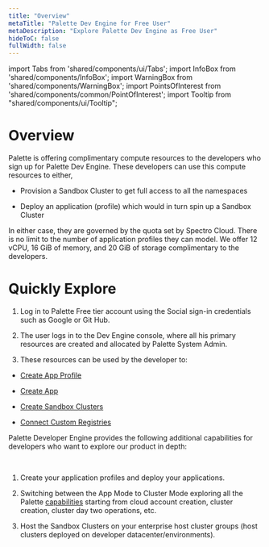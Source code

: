 ```yaml
---
title: "Overview"
metaTitle: "Palette Dev Engine for Free User"
metaDescription: "Explore Palette Dev Engine as Free User"
hideToC: false
fullWidth: false
---
```


import Tabs from 'shared/components/ui/Tabs';
import InfoBox from 'shared/components/InfoBox';
import WarningBox from 'shared/components/WarningBox';
import PointsOfInterest from 'shared/components/common/PointOfInterest';
import Tooltip from "shared/components/ui/Tooltip";


# Overview

Palette is offering complimentary compute resources to the developers who sign up for Palette Dev Engine. These developers can use this compute resources to either, 

* Provision a Sandbox Cluster to get full access to all the namespaces


* Deploy an application (profile) which would in turn spin up a Sandbox Cluster

In either case, they are governed by the quota set by Spectro Cloud. There is no limit to the number of application profiles they can model. We offer 12 vCPU, 16 GiB of memory, and 20 GiB of storage complimentary to the developers.


# Quickly Explore

1. Log in to Palette Free tier account using the Social sign-in credentials such as Google or Git Hub.


2. The user logs in to the Dev Engine console, where all his primary resources are created and allocated by Palette System Admin. 

3. These resources can be used by the developer to:

 * [Create App Profile](/devx/app-profile)

 * [Create App](/devx/apps)

 * [Create Sandbox Clusters](/devx/nested-clusters)

 * [Connect Custom Registries](/devx/registries)

<InfoBox>

Palette Developer Engine provides the following additional capabilities for developers who want to explore our product in depth:

<br />

1. Create your application profiles and deploy your applications.


2. Switching between the App Mode to Cluster Mode exploring all the Palette [capabilities](/getting-started) starting from cloud account creation, cluster creation, cluster day two operations, etc.


3. Host the Sandbox Clusters on your enterprise host cluster groups (host clusters deployed on developer datacenter/environments).

</InfoBox>



<br />
<br />



